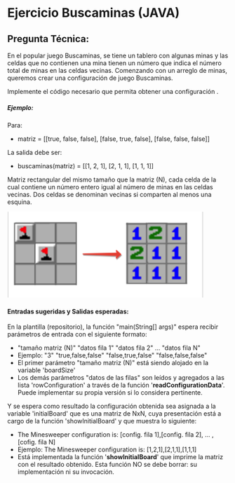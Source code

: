 # Ejercicio Buscaminas (JAVA)

## Pregunta Técnica:

En el popular juego Buscaminas, se tiene un tablero con algunas minas y las celdas que no contienen una mina tienen un número que indica el número total de minas en las celdas vecinas. Comenzando con un arreglo de minas, queremos crear una configuración de juego Buscaminas.

Implemente el código necesario que permita obtener una configuración .

##### Ejemplo:

Para:

- matriz = [[true, false, false],
        [false, true, false],
        [false, false, false]]

La salida debe ser:

- buscaminas(matriz) = [[1, 2, 1],
                     [2, 1, 1],
                     [1, 1, 1]]

Matriz rectangular del mismo tamaño que la matriz (N), cada celda de la cual contiene un número entero igual al número de minas en las celdas vecinas. Dos celdas se denominan vecinas si comparten al menos una esquina.

![Screenshot](example.png)

#### Entradas sugeridas y Salidas esperadas:

En la plantilla (repositorio), la función "main(String[] args)" espera recibir parámetros de entrada con el siguiente formato:

- "tamaño matriz (N)" "datos fila 1" "datos fila 2" ... "datos fila N"
- Ejemplo: "3" "true,false,false" "false,true,false" "false,false,false"
- El primer parámetro "tamaño matriz (N)" está siendo alojado en la variable 'boardSize'
- Los demás parámetros "datos de las filas" son leídos y agregados a las lista 'rowConfiguration' a través de la función '**readConfigurationData**'. Puede implementar su propia versión si lo considera pertinente.

Y se espera como resultado la configuración obtenida sea asignada a la variable 'initialBoard' que es una matriz de NxN, cuya presentación está a cargo de la función 'showInitialBoard' y que muestra lo siguiente:

- The Minesweeper configuration is: [config. fila 1],[config. fila 2], ... ,[cofig. fila N]
- Ejemplo: The Minesweeper configuration is: [1,2,1],[2,1,1],[1,1,1]
- Está implementada la función '**showInitialBoard**' que imprime la matriz con el resultado obtenido. Esta función NO se debe borrar: su implementación ni su invocación.
